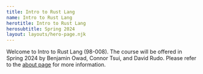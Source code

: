 ```yaml
---
title: Intro to Rust Lang
name: Intro to Rust Lang
herotitle: Intro to Rust Lang
herosubtitle: Spring 2024
layout: layouts/hero-page.njk
---
```

Welcome to Intro to Rust Lang (98-008). The course will be offered in Spring 2024 by Benjamin Owad, Connor Tsui, and David Rudo. Please refer to the [about page](/about) for more information.
